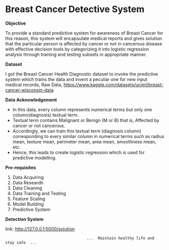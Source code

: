 # Breast Cancer Detective System

**Objective**

To provide a standard predictive system for awareness of Breast Cancer for this reason, this system will encapsulate medical reports and gives solution that the particular person is affected by cancer or not in cancerous disease with effective decision tools by categorizing it into logistic regression analysis through training and testing subsets in appropriate manner.


**Dataset**

I got the Breast Cancer Health Diagnostic dataset to invoke the predictive system which trains the data and invent a peculiar one for new input medical records,
	Raw Data,
		https://www.kaggle.com/datasets/uciml/breast-cancer-wisconsin-data


**Data Acknowledgement**

*  In this data, every column represents numerical terms but only one column(diagnosis) textual term.
*  Textual term contains Malignant or Benign (M or B) that is, Affected by cancer or not cancerous.
*  Accordingly, we can train this textual term (diagnosis column) corresponding to every similar column in numerical terms such as radius mean, texture mean, perimeter mean, area mean, smoothness mean, etc.
*  Hence, this leads to create logistic regression which is used for predictive modelling.


**Pre-requisites**

1.  Data Acquiring
2.  Data Researdh
3.  Data Cleaning
4.  Data Training and Testing
5.  Feature Scaling
6.  Model Building
7.  Predictive System


**Detection System**

link:  http://127.0.0.1:5000/solution

                                        ...  Maintain healthy life and stay safe  ... 

